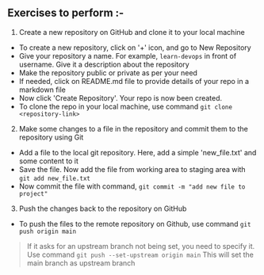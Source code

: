 ## Exercises to perform :- 

1. Create a new repository on GitHub and clone it to your local machine
- To create a new repository, click on '+' icon, and go to New Repository
- Give your repository a name. For example, `learn-devops` in front of username. Give it a description about the repository
- Make the repository public or private as per your need
- If needed, click on README.md file to provide details of your repo in a markdown file
- Now click 'Create Repository'. Your repo is now been created.
- To clone the repo in your local machine, use command ``git clone <repository-link>``

2. Make some changes to a file in the repository and commit them to the repository using Git
- Add a file to the local git repository. Here, add a simple 'new_file.txt' and some content to it
-  Save the file. Now add the file from working area to staging area with `git add new_file.txt`
-  Now commit the file with command, `git commit -m "add new file to project"`

3. Push the changes back to the repository on GitHub
-  To push the files to the remote repository on Github, use command `git push origin main`
> If it asks for an upstream branch not being set, you need to specify it. Use command `git push --set-upstream origin main` This will set the main branch as upstream branch
